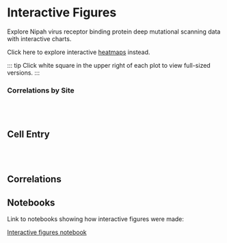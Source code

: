 # Interactive Figures

Explore Nipah virus receptor binding protein deep mutational scanning data with interactive charts.

Click here to explore interactive [heatmaps](/heatmaps) instead.

::: tip
Click white square in the upper right of each plot to view full-sized versions.
:::




### Correlations by Site
<Altair :showShadow="false" :spec-url="'htmls/entry_letter_plot_slider.html'"></Altair>
<br></br>
<Altair :showShadow="false" :spec-url="'htmls/binding_letter_plot_slider.html'"></Altair>


## Cell Entry
<Altair :showShadow="true" :spec-url="'htmls/entry_by_site_plot_e2_bar_plot.html'"></Altair>

<br></br>

<Altair :showShadow="true" :spec-url="'htmls/entry_by_site_plot_e3_bar_plot.html'"></Altair>

## Correlations

<Altair :showShadow="true" :spec-url="'htmls/corr_entry_binding_large.html'"></Altair>



## Notebooks
Link to notebooks showing how interactive figures were made:

<a href="notebooks/interactive_figures.html" target="_self">Interactive figures notebook</a>

